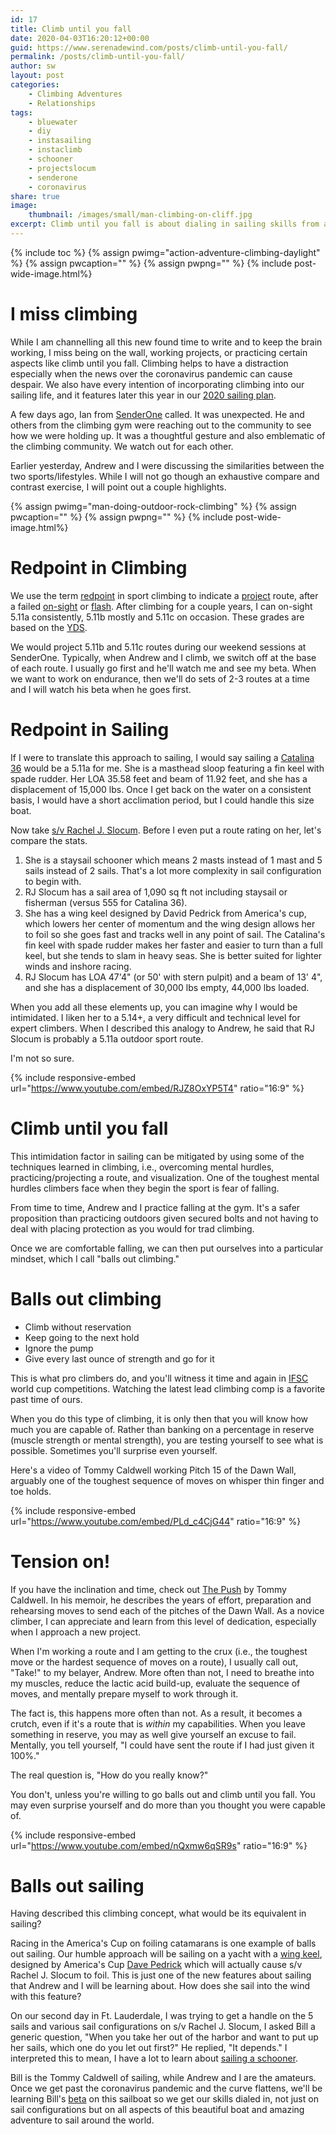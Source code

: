 ```yaml
---
id: 17
title: Climb until you fall
date: 2020-04-03T16:20:12+00:00
guid: https://www.serenadewind.com/posts/climb-until-you-fall/
permalink: /posts/climb-until-you-fall/
author: sw
layout: post
categories:
    - Climbing Adventures
    - Relationships
tags:
    - bluewater
    - diy
    - instasailing
    - instaclimb
    - schooner
    - projectslocum
    - senderone
    - coronavirus
share: true
image:
    thumbnail: /images/small/man-climbing-on-cliff.jpg 
excerpt: Climb until you fall is about dialing in sailing skills from a pro and learning Bill's beta aboard a schooner to begin sailing around the world.
---
```

{% include toc %}
{% assign pwimg="action-adventure-climbing-daylight" %}
{% assign pwcaption="" %}
{% assign pwpng="" %}
{% include post-wide-image.html%}


# I miss climbing

While I am channelling all this new found time to write and to keep the brain working, I miss being on the wall, working projects, or practicing certain aspects like climb until you fall. Climbing helps to have a distraction especially when the news over the coronavirus pandemic can cause despair. We also have every intention of incorporating climbing into our sailing life, and it features later this year in our [2020 sailing plan](/posts/2020-sailing-plan/ "Serenade Wind's 2020 Sailing Plan").

A few days ago, Ian from [SenderOne](https://www.senderoneclimbing.com/sna/ "SenderOne") called. It was unexpected. He and others from the climbing gym were reaching out to the community to see how we were holding up. It was a thoughtful gesture and also emblematic of the climbing community. We watch out for each other.

Earlier yesterday, Andrew and I were discussing the similarities between the two sports/lifestyles. While I will not go though an exhaustive compare and contrast exercise, I will point out a couple highlights.

{% assign pwimg="man-doing-outdoor-rock-climbing" %}
{% assign pwcaption="" %}
{% assign pwpng="" %}
{% include post-wide-image.html%}


# Redpoint in Climbing

We use the term [redpoint](https://en.wikipedia.org/wiki/Redpoint_(climbing)) in sport climbing to indicate a [project](https://www.rei.com/learn/expert-advice/rock-climbing-glossary.html) route, after a failed [on-sight](https://en.wikipedia.org/wiki/Glossary_of_climbing_terms#on_sight) or [flash](https://en.wikipedia.org/wiki/Glossary_of_climbing_terms#flash). After climbing for a couple years, I can on-sight 5.11a consistently, 5.11b mostly and 5.11c on occasion. These grades are based on the [YDS](https://www.rei.com/learn/expert-advice/climbing-bouldering-rating.html).

We would project 5.11b and 5.11c routes during our weekend sessions at SenderOne. Typically, when Andrew and I climb, we switch off at the base of each route. I usually go first and he'll watch me and see my beta. When we want to work on endurance, then we'll do sets of 2-3 routes at a time and I will watch his beta when he goes first.

# Redpoint in Sailing

If I were to translate this approach to sailing, I would say sailing a [Catalina 36](https://sailboatdata.com/sailboat/catalina-36) would be a 5.11a for me. She is a masthead sloop featuring a fin keel with spade rudder. Her LOA 35.58 feet and beam of 11.92 feet, and she has a displacement of 15,000 lbs. Once I get back on the water on a consistent basis, I would have a short acclimation period, but I could handle this size boat.

Now take [s/v Rachel J. Slocum](/about-rachel-j-slocum/). Before I even put a route rating on her, let's compare the stats.

1.  She is a staysail schooner which means 2 masts instead of 1 mast and 5 sails instead of 2 sails. That's a lot more complexity in sail configuration to begin with.
2.  RJ Slocum has a sail area of 1,090 sq ft not including staysail or fisherman (versus 555 for Catalina 36).
3.  She has a wing keel designed by David Pedrick from America's cup, which lowers her center of momentum and the wing design allows her to foil so she goes fast and tracks well in any point of sail. The Catalina's fin keel with spade rudder makes her faster and easier to turn than a full keel, but she tends to slam in heavy seas. She is better suited for lighter winds and inshore racing.
4.  RJ Slocum has LOA 47'4" (or 50' with stern pulpit) and a beam of 13' 4", and she has a displacement of 30,000 lbs empty, 44,000 lbs loaded.

When you add all these elements up, you can imagine why I would be intimidated. I liken her to a 5.14+, a very difficult and technical level for expert climbers. When I described this analogy to Andrew, he said that RJ Slocum is probably a 5.11a outdoor sport route.

I'm not so sure.

{% include responsive-embed url="https://www.youtube.com/embed/RJZ8OxYP5T4" ratio="16:9" %}

# Climb until you fall

This intimidation factor in sailing can be mitigated by using some of the techniques learned in climbing, i.e., overcoming mental hurdles, practicing/projecting a route, and visualization. One of the toughest mental hurdles climbers face when they begin the sport is fear of falling.

From time to time, Andrew and I practice falling at the gym. It's a safer proposition than practicing outdoors given secured bolts and not having to deal with placing protection as you would for trad climbing.

Once we are comfortable falling, we can then put ourselves into a particular mindset, which I call "balls out climbing."

# Balls out climbing

-   Climb without reservation
-   Keep going to the next hold
-   Ignore the pump
-   Give every last ounce of strength and go for it

This is what pro climbers do, and you'll witness it time and again in [IFSC](https://www.youtube.com/channel/UC2MGuhIaOP6YLpUx106kTQw) world cup competitions. Watching the latest lead climbing comp is a favorite past time of ours.

When you do this type of climbing, it is only then that you will know how much you are capable of. Rather than banking on a percentage in reserve (muscle strength or mental strength), you are testing yourself to see what is possible. Sometimes you'll surprise even yourself.

Here's a video of Tommy Caldwell working Pitch 15 of the Dawn Wall, arguably one of the toughest sequence of moves on whisper thin finger and toe holds.

{% include responsive-embed url="https://www.youtube.com/embed/PLd_c4CjG44" ratio="16:9" %}



# Tension on!

If you have the inclination and time, check out [The Push](https://www.amazon.com/Push-Climbers-Journey-Endurance-Beyond/dp/0399562702) by Tommy Caldwell. In his memoir, he describes the years of effort, preparation and rehearsing moves to send each of the pitches of the Dawn Wall. As a novice climber, I can appreciate and learn from this level of dedication, especially when I approach a new project.

When I'm working a route and I am getting to the crux (i.e., the toughest move or the hardest sequence of moves on a route), I usually call out, "Take!" to my belayer, Andrew. More often than not, I need to breathe into my muscles, reduce the lactic acid build-up, evaluate the sequence of moves, and mentally prepare myself to work through it.

The fact is, this happens more often than not. As a result, it becomes a crutch, even if it's a route that is _within_ my capabilities. When you leave something in reserve, you may as well give yourself an excuse to fail. Mentally, you tell yourself, "I could have sent the route if I had just given it 100%."

The real question is, "How do you really know?"

You don't, unless you're willing to go balls out and climb until you fall. You may even surprise yourself and do more than you thought you were capable of.

{% include responsive-embed url="https://www.youtube.com/embed/nQxmw6qSR9s" ratio="16:9" %}



# Balls out sailing

Having described this climbing concept, what would be its equivalent in sailing?

Racing in the America's Cup on foiling catamarans is one example of balls out sailing. Our humble approach will be sailing on a yacht with a [wing keel](https://www.riggingdoctor.com/life-aboard/2016/9/14/wing-keels), designed by America's Cup [Dave Pedrick](https://www.pedrickyacht.com/) which will actually cause s/v Rachel J. Slocum to foil. This is just one of the new features about sailing that Andrew and I will be learning about. How does she sail into the wind with this feature?

On our second day in Ft. Lauderdale, I was trying to get a handle on the 5 sails and various sail configurations on s/v Rachel J. Slocum, I asked Bill a generic question, "When you take her out of the harbor and want to put up her sails, which one do you let out first?" He replied, "It depends." I interpreted this to mean, I have a lot to learn about [sailing a schooner](/posts/sailing/).

Bill is the Tommy Caldwell of sailing, while Andrew and I are the amateurs. Once we get past the coronavirus pandemic and the curve flattens, we'll be learning Bill's [beta](https://www.rei.com/learn/expert-advice/rock-climbing-glossary.html) on this sailboat so we get our skills dialed in, not just on sail configurations but on all aspects of this beautiful boat and amazing adventure to sail around the world.
